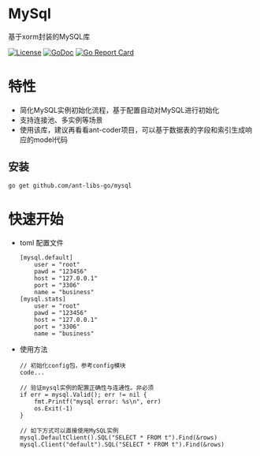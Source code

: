 # MySql

基于xorm封装的MySQL库

[![License](https://img.shields.io/:license-apache%202-blue.svg)](https://opensource.org/licenses/Apache-2.0)
[![GoDoc](https://godoc.org/github.com/ant-libs-go/mysql?status.png)](http://godoc.org/github.com/ant-libs-go/mysql)
[![Go Report Card](https://goreportcard.com/badge/github.com/ant-libs-go/mysql)](https://goreportcard.com/report/github.com/ant-libs-go/mysql)

# 特性

* 简化MySQL实例初始化流程，基于配置自动对MySQL进行初始化
* 支持连接池、多实例等场景
* 使用该库，建议再看看ant-coder项目，可以基于数据表的字段和索引生成响应的model代码

## 安装

	go get github.com/ant-libs-go/mysql

# 快速开始

* toml 配置文件
    ```
    [mysql.default]
        user = "root"
        pawd = "123456"
        host = "127.0.0.1"
        port = "3306"
        name = "business"
    [mysql.stats]
        user = "root"
        pawd = "123456"
        host = "127.0.0.1"
        port = "3306"
        name = "business"
    ```

* 使用方法

	```golang
    // 初始化config包，参考config模块
    code...

    // 验证mysql实例的配置正确性与连通性。非必须
    if err = mysql.Valid(); err != nil {
        fmt.Printf("mysql error: %s\n", err)
        os.Exit(-1)
    }

    // 如下方式可以直接使用MySQL实例
    mysql.DefaultClient().SQL("SELECT * FROM t").Find(&rows)
    mysql.Client("default").SQL("SELECT * FROM t").Find(&rows)
    ```

